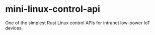 # mini-linux-control-api
One of the simplest Rust Linux control APIs for intranet low-power IoT devices.
